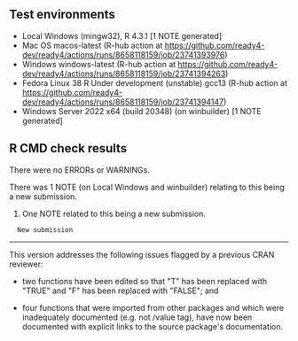 ## Test environments

* Local Windows (mingw32), R 4.3.1 [1 NOTE generated]
* Mac OS macos-latest (R-hub action at https://github.com/ready4-dev/ready4/actions/runs/8658118159/job/23741393976)
* Windows windows-latest (R-hub action at https://github.com/ready4-dev/ready4/actions/runs/8658118159/job/23741394263)
* Fedora Linux 38 R Under development (unstable) gcc13 (R-hub action at https://github.com/ready4-dev/ready4/actions/runs/8658118159/job/23741394147) 
* Windows Server 2022 x64 (build 20348) (on winbuilder) [1 NOTE generated] 

## R CMD check results

There were no ERRORs or WARNINGs. 

There was 1 NOTE (on Local Windows and winbuilder) relating to this being a new submission.

1. One NOTE related to this being a new submission.

```
  New submission

```

---

This version addresses the following issues flagged by a previous CRAN reviewer:


- two functions have been edited so that "T" has been replaced with "TRUE" and "F" has been replaced with "FALSE"; and

- four functions that were imported from other packages and which were inadequately documented (e.g. not /value tag), have now been documented with explicit links to the source package's documentation.





